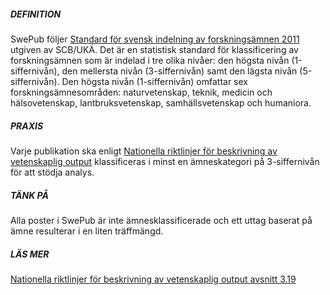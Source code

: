 ##### DEFINITION
SwePub följer [Standard för svensk indelning av forskningsämnen 2011](http://www.scb.se/sv_/Dokumentation/Klassifikationer-och-standarder/Standard-for-svensk-indelning-av-forskningsamnen-2011/) utgiven av SCB/UKÄ. Det är en statistisk standard för klassificering av forskningsämnen som är indelad i tre olika nivåer: den högsta nivån (1-siffernivån), den mellersta nivån (3-siffernivån) samt den lägsta nivån (5-siffernivån). Den högsta 
nivån (1-siffernivån) omfattar sex forskningsämnesområden: naturvetenskap, teknik, medicin och hälsovetenskap, lantbruksvetenskap, samhällsvetenskap och humaniora. 

##### PRAXIS
Varje publikation ska enligt [Nationella riktlinjer för beskrivning av vetenskaplig output](http://info.swepub.kb.se/format-och-praxis) klassificeras i minst en ämneskategori på 3-siffernivån för att stödja analys.

##### TÄNK PÅ
Alla poster i SwePub är inte ämnesklassificerade och ett uttag baserat på ämne resulterar i en liten träffmängd. 

##### LÄS MER
[Nationella riktlinjer för beskrivning av vetenskaplig output avsnitt 3.19](http://info.swepub.kb.se/format-och-praxis)
